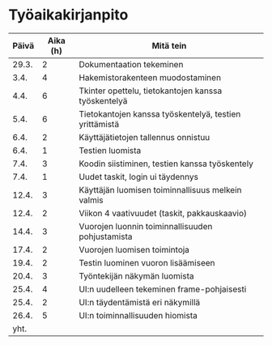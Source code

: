 # Työaikakirjanpito
| Päivä         | Aika (h)      | Mitä tein                                              |
| ------------- |---------------|--------------------------------------------------------|
| 29.3.         | 2             | Dokumentaation tekeminen                               |
| 3.4.          | 4             | Hakemistorakenteen muodostaminen                       |
| 4.4.          | 6             | Tkinter opettelu, tietokantojen kanssa työskentelyä    |
| 5.4.          | 6             | Tietokantojen kanssa työskentelyä, testien yrittämistä |
| 6.4.          | 2             | Käyttäjätietojen tallennus onnistuu                    | 
| 6.4.          | 1             | Testien luomista                                       |
| 7.4.          | 3             | Koodin siistiminen, testien kanssa työskentely         |
| 7.4.          | 1             | Uudet taskit, login ui täydennys                       |
| 12.4.         | 3             | Käyttäjän luomisen toiminnallisuus melkein valmis      |
| 12.4.         | 2             | Viikon 4 vaativuudet (taskit, pakkauskaavio)           |
| 14.4.         | 3             | Vuorojen luonnin toiminnallisuuden pohjustamista       |
| 17.4.         | 2             | Vuorojen luomisen toimintoja                           |
| 19.4.         | 2             | Testin luominen vuoron lisäämiseen                     | 
| 20.4.         | 3             | Työntekijän näkymän luomista                           |
| 25.4.         | 4             | UI:n uudelleen tekeminen frame-pohjaisesti             |
| 25.4.         | 2             | UI:n täydentämistä eri näkymillä                       |
| 26.4.         | 5             | UI:n toiminnallisuuden hiomista                        |
| yht.          |               |                                                        |